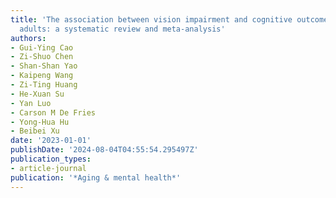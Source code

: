 ```yaml
---
title: 'The association between vision impairment and cognitive outcomes in older
  adults: a systematic review and meta-analysis'
authors:
- Gui-Ying Cao
- Zi-Shuo Chen
- Shan-Shan Yao
- Kaipeng Wang
- Zi-Ting Huang
- He-Xuan Su
- Yan Luo
- Carson M De Fries
- Yong-Hua Hu
- Beibei Xu
date: '2023-01-01'
publishDate: '2024-08-04T04:55:54.295497Z'
publication_types:
- article-journal
publication: '*Aging & mental health*'
---
```

